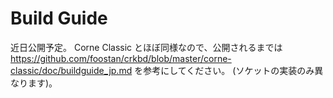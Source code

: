 # Build Guide

近日公開予定。
Corne Classic とほぼ同様なので、公開されるまでは https://github.com/foostan/crkbd/blob/master/corne-classic/doc/buildguide_jp.md を参考にしてください。 (ソケットの実装のみ異なります)。

